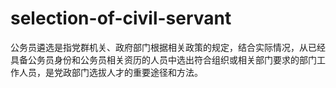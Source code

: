 # selection-of-civil-servant

公务员遴选是指党群机关、政府部门根据相关政策的规定，结合实际情况，从已经具备公务员身份和公务员相关资历的人员中选出符合组织或相关部门要求的部门工作人员，是党政部门选拔人才的重要途径和方法。